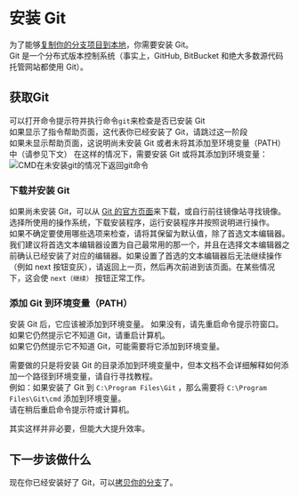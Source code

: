 # 安装 Git

为了能够[复制你的分支项目到本地](/Contribute/LocalClone/Clone/)，你需要安装 Git。  
Git 是一个分布式版本控制系统（事实上，GitHub, BitBucket 和绝大多数源代码托管网站都使用 Git）。


## 获取Git

可以打开命令提示符并执行命令`git`来检查是否已安装 Git  
如果显示了指令帮助页面，这代表你已经安装了 Git，请跳过这一阶段  
如果未显示帮助页面，这说明尚未安装 Git 或者未将其添加至环境变量（PATH）中（请参见下文） 在这样的情况下，需要安装 Git 或将其添加到环境变量：  
![CMD在未安装git的情况下返回git命令 ](/Contribute/LocalClone/assets/CMD_noGit.png)

### 下载并安装 Git

如果尚未安装 Git，可以从 [Git 的官方页面](https://git-scm.com/downloads/)来下载，或自行前往镜像站寻找镜像。  
选择所使用的操作系统，下载安装程序，运行安装程序并按照说明进行操作。  
如果不确定要使用哪些选项来检查，请将其保留为默认值，除了首选文本编辑器。  
我们建议将首选文本编辑器设置为自己最常用的那一个，并且在选择文本编辑器之前确认已经安装了对应的编辑器。如果设置了首选的文本编辑器后无法继续操作（例如 next 按钮变灰），请返回上一页，然后再次前进到该页面。在某些情况下，这会使 `next（继续）` 按钮正常工作。

### 添加 Git 到环境变量（PATH）

安装 Git 后，它应该被添加到环境变量。 如果没有，请先重启命令提示符窗口。  
如果它仍然提示它不知道 Git，请重启计算机。  
如果它仍然提示它不知道 Git，可能需要将它添加到环境变量。

需要做的只是将安装 Git 的目录添加到环境变量中，但本文档不会详细解释如何添加一个路径到环境变量，请自行寻找教程。  
例如：如果安装了 Git 到 `C:\Program Files\Git` ，那么需要将 `C:\Program Files\Git\cmd` 添加到环境变量。  
请在稍后重启命令提示符或计算机。


其实这样并非必要，但能大大提升效率。


## 下一步该做什么
现在你已经安装好了 Git，可以[拷贝你的分支](/Contribute/LocalClone/Clone/)了。